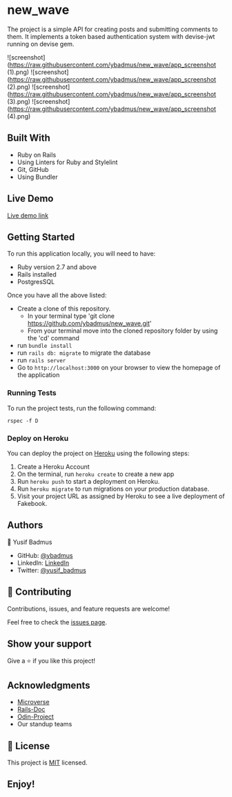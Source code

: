 # new_wave

The project is a simple API for creating posts and submitting comments to them. It implements a token based authentication system with devise-jwt running on devise gem. 

![screenshot](https://raw.githubusercontent.com/ybadmus/new_wave/app_screenshot (1).png)
![screenshot](https://raw.githubusercontent.com/ybadmus/new_wave/app_screenshot (2).png)
![screenshot](https://raw.githubusercontent.com/ybadmus/new_wave/app_screenshot (3).png)
![screenshot](https://raw.githubusercontent.com/ybadmus/new_wave/app_screenshot (4).png)

## Built With

- Ruby on Rails
- Using Linters for Ruby and Stylelint
- Git, GitHub
- Using Bundler

## Live Demo

 [Live demo link]()

## Getting Started

To run this application locally, you will need to have:

- Ruby version 2.7 and above
- Rails installed
- PostgresSQL

Once you have all the above listed:

- Create a clone of this repository. 
  - In your terminal type 'git clone https://github.com/ybadmus/new_wave.git'
  - From your terminal move into the cloned repository folder by using the 'cd' command 
- run `bundle install`
- run `rails db: migrate` to migrate the database 
- run `rails server`
- Go to `http://localhost:3000` on your browser to view the homepage of the application 

### Running Tests

To run the project tests, run the following command:
```
rspec -f D
```

### Deploy on Heroku

You can deploy the project on [Heroku](https://www.heroku.com/) using the following steps:

1. Create a Heroku Account
2. On the terminal, run `heroku create` to create a new app
3. Run `heroku push` to start a deployment on Heroku.
4. Run `heroku migrate` to run migrations on your production database.
5. Visit your project URL as assigned by Heroku to see a live deployment of Fakebook.

## Authors

👤 Yusif Badmus

- GitHub: [@ybadmus](https://github.com/ybadmus) 
- LinkedIn: [LinkedIn](https://www.linkedin.com/in/ybadmus/)
- Twitter: [@yusif_badmus](https://twitter.com/yusif_badmus)

## 🤝 Contributing

Contributions, issues, and feature requests are welcome!

Feel free to check the [issues page](https://github.com/ybadmus/new_wave/issues).

## Show your support

Give a ⭐️ if you like this project!

## Acknowledgments

- [Microverse](https://www.microverse.org)
- [Rails-Doc](https://guides.rubyonrails.org/)
- [Odin-Project](https://www.theodinproject.com/courses/ruby-on-rails/lessons/building-with-active-record-ruby-on-rails)
- Our standup teams

## 📝 License

<p>This project is <a href="LICENSE">MIT</a> licensed.</p>

## Enjoy!
